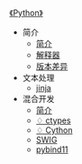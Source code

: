 [《Python》](index.md)

- 简介
  - [简介](简介/简介.md)
  - [解释器](简介/解释器.md)
  - [版本差异](简介/版本差异.md)
- 文本处理
  - [jinja](文本处理/jinja.md)
- 混合开发
  - [简介](混合开发/简介.md)
  - [♢ ctypes](混合开发/^ctypes.md)
  - [♢ Cython](混合开发/^Cython.md)
  - [SWIG](混合开发/SWIG.md)
  - [pybind11](混合开发/pybind11.md)
